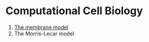# Computational Cell Biology

1. [The membrane model](2.3%MembraneModel.ipynb)
2. The Morris-Lecar model
 
